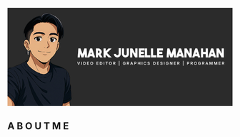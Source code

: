 ![Mark](https://github.com/ItsHarukiii/ItsHarukiii/blob/2ded0feb1bab4a89670d3bf9eae6fa4e857422cf/Haruki.jpg?raw=true)

## A B O U T   M E




<!--
**ItsHarukiii/ItsHarukiii** is a ✨ _special_ ✨ repository because its `README.md` (this file) appears on your GitHub profile.

Here are some ideas to get you started:

- 🔭 I’m currently working on ...
- 🌱 I’m currently learning ...
- 👯 I’m looking to collaborate on ...
- 🤔 I’m looking for help with ...
- 💬 Ask me about ...
- 📫 How to reach me: ...
- 😄 Pronouns: ...
- ⚡ Fun fact: ...
-->
